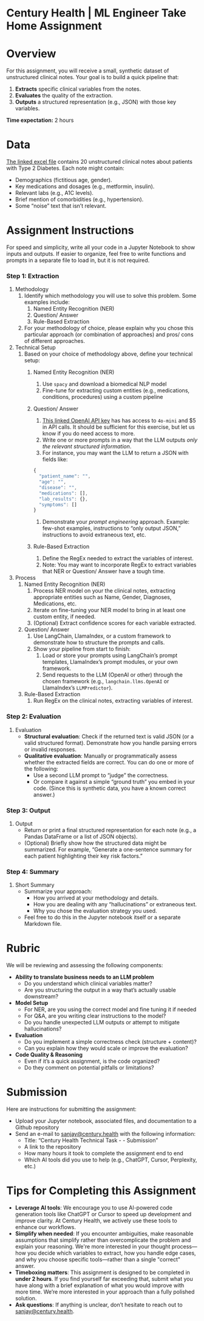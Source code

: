 # Century Health | ML Engineer Take Home Assignment

# Overview

For this assignment, you will receive a small, synthetic dataset of unstructured clinical notes. Your goal is to build a quick pipeline that:

1. **Extracts** specific clinical variables from the notes.
2. **Evaluates** the quality of the extraction.
3. **Outputs** a structured representation (e.g., JSON) with those key variables.

**Time expectation:** 2 hours 

# Data

[The linked excel file](https://docs.google.com/spreadsheets/d/1YdWhQwFehuXBveSaLEqw2QoQ3XEwSwrv/edit?usp=sharing&ouid=106734752345243548500&rtpof=true&sd=true) contains 20 unstructured clinical notes about patients with Type 2 Diabetes. Each note might contain:

- Demographics (fictitious age, gender).
- Key medications and dosages (e.g., metformin, insulin).
- Relevant labs (e.g., A1C levels).
- Brief mention of comorbidities (e.g., hypertension).
- Some “noise” text that isn’t relevant.

# Assignment Instructions

For speed and simplicity, write all your code in a Jupyter Notebook to show inputs and outputs. If easier to organize, feel free to write functions and prompts in a separate file to load in, but it is not required.

### Step 1: Extraction

1. Methodology 
    1. Identify which methodology you will use to solve this problem. Some examples include:
        1. Named Entity Recognition (NER)
        2. Question/ Answer
        3. Rule-Based Extraction
    2. For your methodology of choice, please explain why you chose this particular approach (or combination of approaches) and pros/ cons of different approaches.
2. Technical Setup 
    1. Based on your choice of methodology above, define your technical setup:
        1. Named Entity Recognition (NER)
            1. Use `spacy` and download a biomedical NLP model
            2. Fine-tune for extracting custom entities (e.g., medications, conditions, procedures) using a custom pipeline
        2. Question/ Answer
            1. [This linked OpenAI API key](https://drive.google.com/file/d/1CUa4NiCqicPilwjFkpVxR-6Cw9HtbrkV/view?usp=sharing) has has access to `4o-mini` and $5 in API calls. It should be sufficient for this exercise, but let us know if you do need access to more.
            2. Write one or more prompts in a way that the LLM outputs *only the relevant structured information*.
            3. For instance, you may want the LLM to return a JSON with fields like:
            
            ```jsx
            {
              "patient_name": "",
              "age": "",
              "disease": "",
              "medications": [],
              "lab_results": {},
              "symptoms": []
            }
            ```
            
            1. Demonstrate your *prompt engineering* approach. Example: few-shot examples, instructions to “only output JSON,” instructions to avoid extraneous text, etc.
        3. Rule-Based Extraction
            1. Define the RegEx needed to extract the variables of interest. 
            2. Note: You may want to incorporate RegEx to extract variables that NER or Question/ Answer have a tough time.
3. Process
    1. Named Entity Recognition (NER)
        1. Process NER model on your the clinical notes, extracting appropriate entities such as Name, Gender, Diagnoses, Medications, etc.
        2. Iterate on fine-tuning your NER model to bring in at least one custom entity, if needed.
        3. (Optional) Extract confidence scores for each variable extracted.
    2. Question/ Answer 
        1. Use LangChain, LlamaIndex, or a custom framework to demonstrate how to structure the prompts and calls.
        2. Show your pipeline from start to finish:
            1. Load or store your prompts using LangChain’s prompt templates, LlamaIndex’s prompt modules, or your own framework.
            2. Send requests to the LLM (OpenAI or other) through the chosen framework (e.g., `langchain.llms.OpenAI` or LlamaIndex’s `LLMPredictor`).
    3. Rule-Based Extraction
        1. Run RegEx on the clinical notes, extracting variables of interest.

### Step 2: Evaluation

1. Evaluation
    - **Structural evaluation**: Check if the returned text is valid JSON (or a valid structured format). Demonstrate how you handle parsing errors or invalid responses.
    - **Qualitative evaluation**: Manually or programmatically assess whether the extracted fields are correct. You can do one or more of the following:
        - Use a second LLM prompt to “judge” the correctness.
        - Or compare it against a simple “ground truth” you embed in your code. (Since this is synthetic data, you have a known correct answer.)

### Step 3: Output

1. Output
    - Return or print a final structured representation for each note (e.g., a Pandas DataFrame or a list of JSON objects).
    - (Optional) Briefly show how the structured data might be summarized. For example, “Generate a one-sentence summary for each patient highlighting their key risk factors.”

### Step 4: Summary

1. Short Summary
    - Summarize your approach:
        - How you arrived at your methodology and details.
        - How you are dealing with any “hallucinations” or extraneous text.
        - Why you chose the evaluation strategy you used.
    - Feel free to do this in the Jupyter notebook itself or a separate Markdown file.

# Rubric

We will be reviewing and assessing the following components:

- **Ability to translate business needs to an LLM problem**
    - Do you understand which clinical variables matter?
    - Are you structuring the output in a way that’s actually usable downstream?
- **Model Setup**
    - For NER, are you using the correct model and fine tuning it if needed
    - For Q&A, are you writing clear instructions to the model?
    - Do you handle unexpected LLM outputs or attempt to mitigate hallucinations?
- **Evaluation**
    - Do you implement a simple correctness check (structure + content)?
    - Can you explain how they would scale or improve the evaluation?
- **Code Quality & Reasoning**
    - Even if it’s a quick assignment, is the code organized?
    - Do they comment on potential pitfalls or limitations?

# Submission

Here are instructions for submitting the assignment:

- Upload your Jupyter notebook, associated files, and documentation to a Github repository
- Send an e-mail to [sanjay@century.health](mailto:sanjay@century.health) with the following information:
    - Title: “Century Health Technical Task - <First Name Last Name> - Submission”
    - A link to the repository
    - How many hours it took to complete the assignment end to end
    - Which AI tools did you use to help (e.g., ChatGPT, Cursor, Perplexity, etc.)

# Tips for Completing this Assignment

- **Leverage AI tools**: We encourage you to use AI-powered code generation tools like ChatGPT or Cursor to speed up development and improve clarity. At Century Health, we actively use these tools to enhance our workflows.
- **Simplify when needed**: If you encounter ambiguities, make reasonable assumptions that simplify rather than overcomplicate the problem and explain your reasoning. We're more interested in your thought process—how you decide which variables to extract, how you handle edge cases, and why you choose specific tools—rather than a single "correct" answer.
- **Timeboxing matters**: This assignment is designed to be completed in **under 2 hours**. If you find yourself far exceeding that, submit what you have along with a brief explanation of what you would improve with more time. We’re more interested in your approach than a fully polished solution.
- **Ask questions**: If anything is unclear, don’t hesitate to reach out to [sanjay@century.health](mailto:sanjay@century.health).